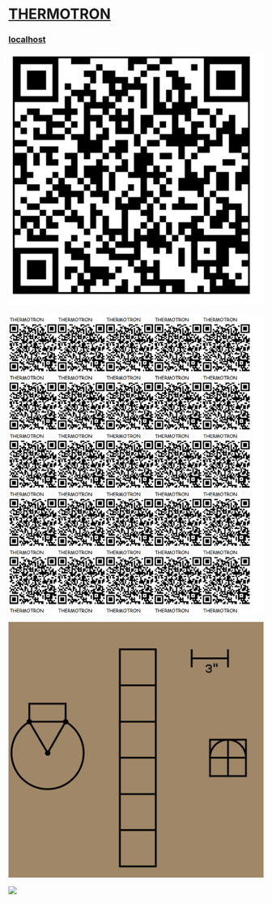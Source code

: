 # [THERMOTRON](https://github.com/lafelabs/thermotron/)

### [localhost](http://localhost/)

![qr code pointing to github repository](https://raw.githubusercontent.com/LafeLabs/thermotron/main/trashmagic/qrcode.png)

![a whole page of qr codes to print out](https://raw.githubusercontent.com/LafeLabs/thermotron/main/trashmagic/qrcode-screen.png)

![](https://raw.githubusercontent.com/LafeLabs/thermotron/main/trashmagic/geometron-assembly.svg)

![](https://raw.githubusercontent.com/LafeLabs/thermotron/main/trashmagic/base.png)
